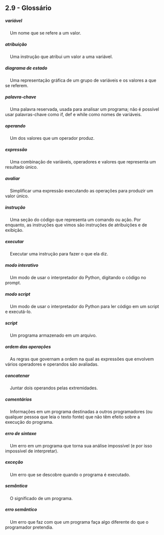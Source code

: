 ## 2.9 - Glossário


##### variável
&nbsp;&nbsp;&nbsp;&nbsp;Um nome que se refere a um valor.

##### atribuição
&nbsp;&nbsp;&nbsp;&nbsp;Uma instrução que atribui um valor a uma variável.

##### diagrama de estado
&nbsp;&nbsp;&nbsp;&nbsp;Uma representação gráfica de um grupo de variáveis e os valores a que se referem.

##### palavra-chave
&nbsp;&nbsp;&nbsp;&nbsp;Uma palavra reservada, usada para analisar um programa; não é possível usar palavras-chave como if, def e while como nomes de variáveis.

##### operando
&nbsp;&nbsp;&nbsp;&nbsp;Um dos valores que um operador produz.

##### expressão
&nbsp;&nbsp;&nbsp;&nbsp;Uma combinação de variáveis, operadores e valores que representa um resultado único.

##### avaliar
&nbsp;&nbsp;&nbsp;&nbsp;Simplificar uma expressão executando as operações para produzir um valor único.

##### instrução
&nbsp;&nbsp;&nbsp;&nbsp;Uma seção do código que representa um comando ou ação. Por enquanto, as instruções que vimos são instruções de atribuições e de exibição.

##### executar
&nbsp;&nbsp;&nbsp;&nbsp;Executar uma instrução para fazer o que ela diz.

##### modo interativo
&nbsp;&nbsp;&nbsp;&nbsp;Um modo de usar o interpretador do Python, digitando o código no prompt.

##### modo script
&nbsp;&nbsp;&nbsp;&nbsp;Um modo de usar o interpretador do Python para ler código em um script e executá-lo.

##### script
&nbsp;&nbsp;&nbsp;&nbsp;Um programa armazenado em um arquivo.

##### ordem das operações
&nbsp;&nbsp;&nbsp;&nbsp;As regras que governam a ordem na qual as expressões que envolvem vários operadores e operandos são avaliadas.

##### concatenar
&nbsp;&nbsp;&nbsp;&nbsp;Juntar dois operandos pelas extremidades.

##### comentários
&nbsp;&nbsp;&nbsp;&nbsp;Informações em um programa destinadas a outros programadores (ou qualquer pessoa que leia o texto fonte) que não têm efeito sobre a execução do programa.

##### erro de sintaxe
&nbsp;&nbsp;&nbsp;&nbsp;Um erro em um programa que torna sua análise impossível (e por isso impossível de interpretar).

##### exceção
&nbsp;&nbsp;&nbsp;&nbsp;Um erro que se descobre quando o programa é executado.

##### semântica
&nbsp;&nbsp;&nbsp;&nbsp;O significado de um programa.

##### erro semântico
&nbsp;&nbsp;&nbsp;&nbsp;Um erro que faz com que um programa faça algo diferente do que o programador pretendia.


